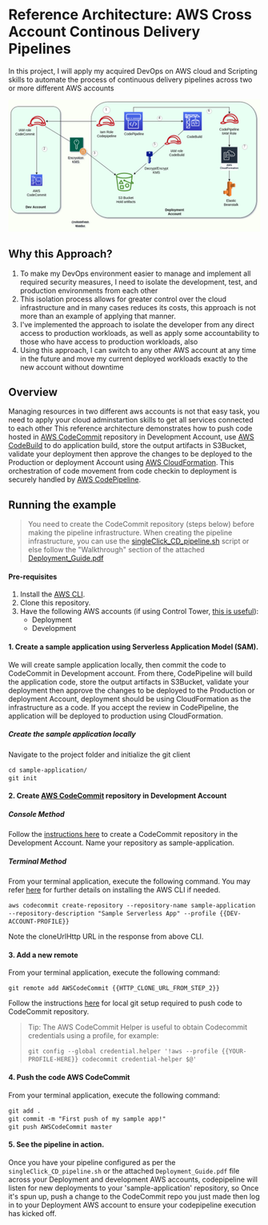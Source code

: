 # Reference Architecture: AWS Cross Account Continous Delivery Pipelines

In this project, I will apply my acquired DevOps on AWS cloud and Scripting skills to automate the process of continuous delivery pipelines across two or more different AWS accounts

![](Architecture_diagrams/CrossAccount_CD.png)

## Why this Approach?
1. To make my DevOps environment easier to manage and implement all required security measures, I need to isolate the development, test, and production environments from each other
2. This isolation process allows for greater control over the cloud infrastructure and in many cases reduces its costs, this approach is not more than an example of applying that manner.
3. I've implemented the approach to isolate the developer from any direct access to production workloads, as well as apply some accountability to those who have access to production workloads, also
4. Using this approach, I can switch to any other AWS account at any time in the future and move my current deployed workloads exactly to the new account without downtime


## Overview
Managing resources in two different aws accounts is not that easy task, you need to apply your cloud adminstartion skills to get all services connected to each other
This reference architecture demonstrates how to push code hosted in [AWS CodeCommit](https://aws.amazon.com/codecommit/) repository in Development Account,
use [AWS CodeBuild](https://aws.amazon.com/codebuild/) to do application build, store the output artifacts in S3Bucket, validate your deployment then approve the changes to be deployed to the Production or deployment Account using [AWS CloudFormation](https://aws.amazon.com/cloudformation/). This orchestration of code movement from code checkin to deployment is securely handled by [AWS CodePipeline](https://aws.amazon.com/codepipeline/).



## Running the example
> You need to create the CodeCommit repository (steps below) before making the pipeline infrastructure. 
> When creating the pipeline infrastructure, you can use the [singleClick_CD_pipeline.sh](singleClick_CD_pipeline.sh) script or else follow the "Walkthrough" section of the attached [Deployment_Guide.pdf](Deployment_Guide.pdf)


#### Pre-requisites 
1. Install the [AWS CLI](https://docs.aws.amazon.com/cli/latest/userguide/cli-chap-install.html).
3. Clone this repository.
4. Have the following AWS accounts (if using Control Tower, [this is useful](https://docs.aws.amazon.com/controltower/latest/userguide/account-factory.html#quick-account-provisioning)):
    * Deployment
    * Development

#### 1. Create a sample application using Serverless Application Model (SAM). 

We will create sample application locally, then commit the code to CodeCommit in Development account. From there, CodePipeline will build the application code, store the output artifacts in S3Bucket, validate your deployment then approve the changes to be deployed to the Production or deployment Account, deployment should be using CloudFormation as the infrastructure as a code.  If you accept the review in CodePipeline, the application will be deployed to production using CloudFormation. 

##### Create the sample application locally


Navigate to the project folder and initialize the git client
```console
cd sample-application/
git init
```

#### 2. Create [AWS CodeCommit](code-commit-url) repository in Development Account
##### Console Method
Follow the [instructions here](http://docs.aws.amazon.com/codecommit/latest/userguide/getting-started.html#getting-started-create-repo) to create a CodeCommit repository in the Development Account. Name your repository as sample-application.

##### Terminal Method
From your terminal application, execute the following command. You may refer [here](http://docs.aws.amazon.com/codecommit/latest/userguide/how-to-create-repository.html#how-to-create-repository-cli) for further details on installing the AWS CLI if needed.

```console
aws codecommit create-repository --repository-name sample-application --repository-description "Sample Serverless App" --profile {{DEV-ACCOUNT-PROFILE}}
```

Note the cloneUrlHttp URL in the response from above CLI.

#### 3. Add a new remote

From your terminal application, execute the following command:

```console
git remote add AWSCodeCommit {{HTTP_CLONE_URL_FROM_STEP_2}}
```

Follow the instructions [here](http://docs.aws.amazon.com/codecommit/latest/userguide/setting-up.html) for local git setup required to push code to CodeCommit repository.

> Tip: The AWS CodeCommit Helper is useful to obtain Codecommit credentials using a profile, for example: 
>```console
>git config --global credential.helper '!aws --profile {{YOUR-PROFILE-HERE}} codecommit credential-helper $@'
>```

#### 4. Push the code AWS CodeCommit

From your terminal application, execute the following command:

```console
git add .
git commit -m "First push of my sample app!"
git push AWSCodeCommit master
```

#### 5. See the pipeline in action.
Once you have your pipeline configured as per the `singleClick_CD_pipeline.sh` or the attached `Deployment_Guide.pdf` file across your Deployment and development AWS accounts, codepipeline will listen for new deployments to your 'sample-application' repository, so Once it's spun up, push a change to the CodeCommit repo you just made then log in to your Deployment AWS account to ensure your codepipeline execution has kicked off. 

